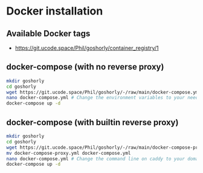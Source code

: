 # Docker installation

## Available Docker tags
- https://git.ucode.space/Phil/goshorly/container_registry/1

## docker-compose (with no reverse proxy)
```bash
mkdir goshorly
cd goshorly
wget https://git.ucode.space/Phil/goshorly/-/raw/main/docker-compose.yml
nano docker-compose.yml # Change the environment variables to your needs
docker-compose up -d
```

## docker-compose (with builtin reverse proxy)
```bash
mkdir goshorly
cd goshorly
wget https://git.ucode.space/Phil/goshorly/-/raw/main/docker-compose-proxy.yml
mv docker-compose-proxy.yml docker-compose.yml
nano docker-compose.yml # Change the command line on caddy to your domain & environment variables to your needs
docker-compose up -d
```